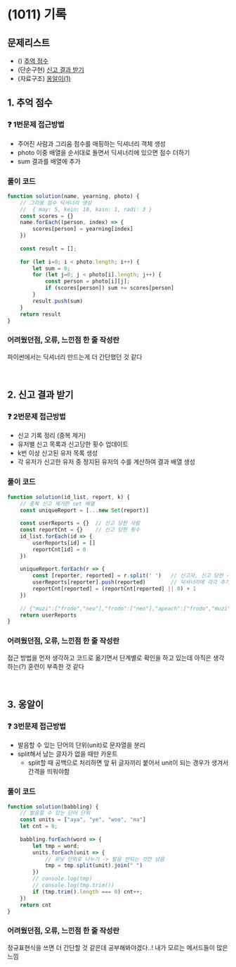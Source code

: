 # (1011) 기록

## 문제리스트

- () [추억 점수](https://school.programmers.co.kr/learn/courses/30/lessons/176963)
- (단순구현) [신고 결과 받기](https://school.programmers.co.kr/learn/courses/30/lessons/92334)
- (자료구조) [옹알이(1)](https://school.programmers.co.kr/learn/courses/30/lessons/120956)

## 1. 추억 점수

### ❓ 1번문제 접근방법
- 주어진 사람과 그리움 점수를 매핑하는 딕셔너리 객체 생성
- photo 이중 배열을 순서대로 돌면서 딕셔너리에 있으면 점수 더하기
- sum 결과를 배열에 추가

### 풀이 코드

```js
function solution(name, yearning, photo) {
    // 그리움 점수 딕셔너리 생성
    // 	{ may: 5, kein: 10, kain: 1, radi: 3 }
    const scores = {}
    name.forEach((person, index) => {
        scores[person] = yearning[index]
    })
    
    const result = [];
    
    for (let i=0; i < photo.length; i++) {
        let sum = 0;
        for (let j=0; j < photo[i].length; j++) {
            const person = photo[i][j];
            if (scores[person]) sum += scores[person]
        }
        result.push(sum)
    }
    return result
}
```

### 어려웠던점, 오류, 느낀점 한 줄 작성란
파이썬에서는 딕셔너리 만드는게 더 간단했던 것 같다

<br>

## 2. 신고 결과 받기

### ❓ 2번문제 접근방법
- 신고 기록 정리 (중복 제거)
- 유저별 신고 목록과 신고당한 횟수 업데이트
- k번 이상 신고된 유저 목록 생성
- 각 유저가 신고한 유저 중 정지된 유저의 수를 계산하여 결과 배열 생성

### 풀이 코드

```js
function solution(id_list, report, k) {
    // 중복 신고 제거한 set 배열
    const uniqueReport = [...new Set(report)]
    
    const userReports = {}  // 신고 당한 사람
    const reportCnt = {}    // 신고 당한 횟수
    id_list.forEach(id => {
        userReports[id] = []
        reportCnt[id] = 0
    })
    
    uniqueReport.forEach(r => {
        const [reporter, reported] = r.split(' ')   // 신고자, 신고 당한 사람으로 분리해서
        userReports[reporter].push(reported)        // 딕셔너리에 각각 추가
        reportCnt[reported] = (reportCnt[reported] || 0) + 1
    })
    
    // {"muzi":["frodo","neo"],"frodo":["neo"],"apeach":["frodo","muzi"],"neo":[]} 일단 이렇게 나옴
    return userReports
}
```

### 어려웠던점, 오류, 느낀점 한 줄 작성란

접근 방법을 먼저 생각하고 코드로 옮기면서 단계별로 확인을 하고 있는데 아직은 생각하는(?) 훈련이 부족한 것 같다

<br>

## 3. 옹알이

### ❓ 3번문제 접근방법
- 발음할 수 있는 단어의 단위(unit)로 문자열을 분리
- split해서 남는 글자가 없을 때만 카운트
  - split할 때 공백으로 처리하면 앞 뒤 글자끼리 붙어서 unit이 되는 경우가 생겨서 간격을 띄워야함

### 풀이 코드

```js
function solution(babbling) {
    // 발음할 수 있는 단어 단위
    const units = ["aya", "ye", "woo", "ma"]
    let cnt = 0;
    
    babbling.forEach(word => {
        let tmp = word; 
        units.forEach(unit => {
            // 유닛 단위로 나누기 -> 발음 안되는 것만 남음
            tmp = tmp.split(unit).join(" ")
        })
        // console.log(tmp)
        // console.log(tmp.trim())
        if (tmp.trim().length === 0) cnt++;
    })
    return cnt
}
```

### 어려웠던점, 오류, 느낀점 한 줄 작성란
정규표현식을 쓰면 더 간단할 것 같은데 공부해봐야겠다..! 내가 모르는 메서드들이 많은 느낌